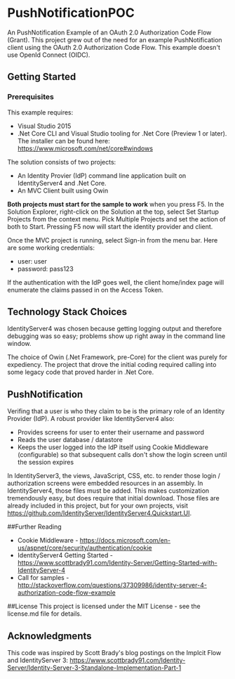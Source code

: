 # PushNotificationPOC
An PushNotification Example of an OAuth 2.0 Authorization Code Flow (Grant). This project grew out of the need for an example PushNotification client using the OAuth 2.0 Authorization Code Flow. This example doesn't use OpenId Connect (OIDC).

## Getting Started
### Prerequisites
This example requires:
- Visual Studio 2015
- .Net Core CLI and Visual Studio tooling for .Net Core (Preview 1 or later). The installer can be found here: https://www.microsoft.com/net/core#windows

The solution consists of two projects:
- An Identity Provier (IdP) command line application built on IdentityServer4 and .Net Core.
- An MVC Client built using Owin

**Both projects must start for the sample to work** when you press F5. In the Solution Explorer, right-click on the Solution at the top, select Set Startup Projects from the context menu. Pick Multiple Projects and set the action of both to Start. Pressing F5 now will start the identity provider and client.

Once the MVC project is running, select Sign-in from the menu bar. Here are some working credentials:
- user: user
- password: pass123

If the authentication with the IdP goes well, the client home/index page will enumerate the claims passed in on the Access Token.

## Technology Stack Choices
IdentityServer4 was chosen because getting logging output and therefore debugging was so easy; problems show up right away in the command line window. 

The choice of Owin (.Net Framework, pre-Core) for the client was purely for expediency. The project that drove the initial coding required calling into some legacy code that proved harder in .Net Core. 

## PushNotification
Verifing that a user is who they claim to be is the primary role of an Identity Provider (IdP). A robust provider like IdentityServer4 also:
- Provides screens for user to enter their username and password
- Reads the user database / datastore
- Keeps the user logged into the IdP itself using Cookie Middleware (configurable) so that subsequent calls don't show the login screen until the session expires

In IdentityServer3, the views, JavaScript, CSS, etc. to render those login / authorization screens were embedded resources in an assembly. In IdentityServer4, those files must be added. This makes customization tremendously easy, but does require that initial download. Those files are already included in this project, but for your own projects, visit https://github.com/IdentityServer/IdentityServer4.Quickstart.UI.

##Further Reading
- Cookie Middleware - https://docs.microsoft.com/en-us/aspnet/core/security/authentication/cookie
- IdentityServer4 Getting Started - https://www.scottbrady91.com/Identity-Server/Getting-Started-with-IdentityServer-4
- Call for samples - http://stackoverflow.com/questions/37309986/identity-server-4-authorization-code-flow-example

##License
This project is licensed under the MIT License - see the license.md file for details.

## Acknowledgments
This code was inspired by Scott Brady's blog postings on the Implcit Flow and IdentityServer 3:  https://www.scottbrady91.com/Identity-Server/Identity-Server-3-Standalone-Implementation-Part-1
